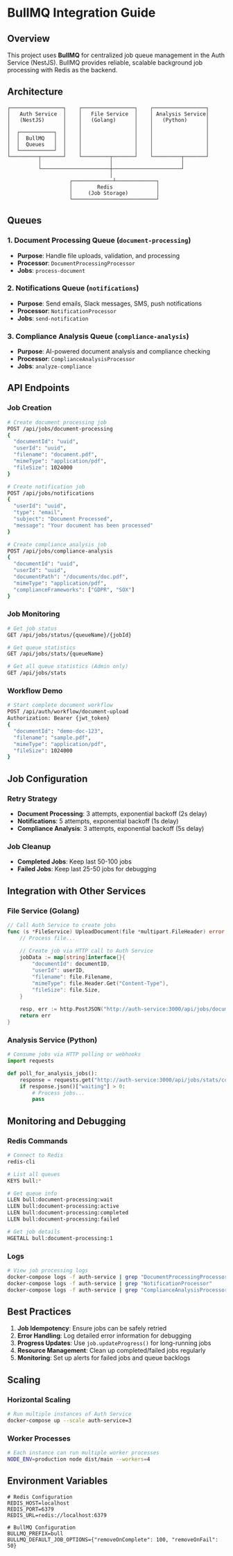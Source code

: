 # BullMQ Integration Guide

## Overview

This project uses **BullMQ** for centralized job queue management in the Auth Service (NestJS). BullMQ provides reliable, scalable background job processing with Redis as the backend.

## Architecture

```
┌─────────────────┐    ┌─────────────────┐    ┌─────────────────┐
│   Auth Service  │    │   File Service  │    │ Analysis Service│
│   (NestJS)      │    │   (Golang)      │    │   (Python)      │
│                 │    │                 │    │                 │
│  ┌───────────┐  │    │                 │    │                 │
│  │  BullMQ   │  │    │                 │    │                 │
│  │  Queues   │  │    │                 │    │                 │
│  └───────────┘  │    │                 │    │                 │
└─────────┬───────┘    └─────────┬───────┘    └─────────┬───────┘
          │                      │                      │
          └──────────────────────┼──────────────────────┘
                                 │
                    ┌─────────────┴─────────────┐
                    │        Redis              │
                    │     (Job Storage)         │
                    └───────────────────────────┘
```

## Queues

### 1. Document Processing Queue (`document-processing`)
- **Purpose**: Handle file uploads, validation, and processing
- **Processor**: `DocumentProcessingProcessor`
- **Jobs**: `process-document`

### 2. Notifications Queue (`notifications`)
- **Purpose**: Send emails, Slack messages, SMS, push notifications
- **Processor**: `NotificationProcessor`
- **Jobs**: `send-notification`

### 3. Compliance Analysis Queue (`compliance-analysis`)
- **Purpose**: AI-powered document analysis and compliance checking
- **Processor**: `ComplianceAnalysisProcessor`
- **Jobs**: `analyze-compliance`

## API Endpoints

### Job Creation
```bash
# Create document processing job
POST /api/jobs/document-processing
{
  "documentId": "uuid",
  "userId": "uuid",
  "filename": "document.pdf",
  "mimeType": "application/pdf",
  "fileSize": 1024000
}

# Create notification job
POST /api/jobs/notifications
{
  "userId": "uuid",
  "type": "email",
  "subject": "Document Processed",
  "message": "Your document has been processed"
}

# Create compliance analysis job
POST /api/jobs/compliance-analysis
{
  "documentId": "uuid",
  "userId": "uuid",
  "documentPath": "/documents/doc.pdf",
  "mimeType": "application/pdf",
  "complianceFrameworks": ["GDPR", "SOX"]
}
```

### Job Monitoring
```bash
# Get job status
GET /api/jobs/status/{queueName}/{jobId}

# Get queue statistics
GET /api/jobs/stats/{queueName}

# Get all queue statistics (Admin only)
GET /api/jobs/stats
```

### Workflow Demo
```bash
# Start complete document workflow
POST /api/auth/workflow/document-upload
Authorization: Bearer {jwt_token}
{
  "documentId": "demo-doc-123",
  "filename": "sample.pdf",
  "mimeType": "application/pdf",
  "fileSize": 1024000
}
```

## Job Configuration

### Retry Strategy
- **Document Processing**: 3 attempts, exponential backoff (2s delay)
- **Notifications**: 5 attempts, exponential backoff (1s delay)
- **Compliance Analysis**: 3 attempts, exponential backoff (5s delay)

### Job Cleanup
- **Completed Jobs**: Keep last 50-100 jobs
- **Failed Jobs**: Keep last 25-50 jobs for debugging

## Integration with Other Services

### File Service (Golang)
```go
// Call Auth Service to create jobs
func (s *FileService) UploadDocument(file *multipart.FileHeader) error {
    // Process file...
    
    // Create job via HTTP call to Auth Service
    jobData := map[string]interface{}{
        "documentId": documentID,
        "userId": userID,
        "filename": file.Filename,
        "mimeType": file.Header.Get("Content-Type"),
        "fileSize": file.Size,
    }
    
    resp, err := http.PostJSON("http://auth-service:3000/api/jobs/document-processing", jobData)
    return err
}
```

### Analysis Service (Python)
```python
# Consume jobs via HTTP polling or webhooks
import requests

def poll_for_analysis_jobs():
    response = requests.get("http://auth-service:3000/api/jobs/stats/compliance-analysis")
    if response.json()["waiting"] > 0:
        # Process jobs...
        pass
```

## Monitoring and Debugging

### Redis Commands
```bash
# Connect to Redis
redis-cli

# List all queues
KEYS bull:*

# Get queue info
LLEN bull:document-processing:wait
LLEN bull:document-processing:active
LLEN bull:document-processing:completed
LLEN bull:document-processing:failed

# Get job details
HGETALL bull:document-processing:1
```

### Logs
```bash
# View job processing logs
docker-compose logs -f auth-service | grep "DocumentProcessingProcessor"
docker-compose logs -f auth-service | grep "NotificationProcessor"
docker-compose logs -f auth-service | grep "ComplianceAnalysisProcessor"
```

## Best Practices

1. **Job Idempotency**: Ensure jobs can be safely retried
2. **Error Handling**: Log detailed error information for debugging
3. **Progress Updates**: Use `job.updateProgress()` for long-running jobs
4. **Resource Management**: Clean up completed/failed jobs regularly
5. **Monitoring**: Set up alerts for failed jobs and queue backlogs

## Scaling

### Horizontal Scaling
```bash
# Run multiple instances of Auth Service
docker-compose up --scale auth-service=3
```

### Worker Processes
```bash
# Each instance can run multiple worker processes
NODE_ENV=production node dist/main --workers=4
```

## Environment Variables

```env
# Redis Configuration
REDIS_HOST=localhost
REDIS_PORT=6379
REDIS_URL=redis://localhost:6379

# BullMQ Configuration
BULLMQ_PREFIX=bull
BULLMQ_DEFAULT_JOB_OPTIONS={"removeOnComplete": 100, "removeOnFail": 50}
``` 